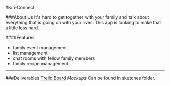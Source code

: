 #Kin-Connect 

###About Us
It's hard to get together with your family and talk about
everything that is going on with your lives. This app is looking to make that a little less hard.

####Features
- family event management
- list management
- chat rooms with fellow family members
- family recipe management
<hr>

###Deliverables
[Trello Board](https://trello.com/b/kG1mfgjC/kin-connect)
_Mockups_ Can be found in sketches folder.
